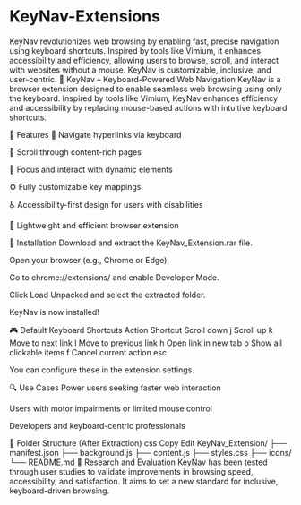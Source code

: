 # KeyNav-Extensions
KeyNav revolutionizes web browsing by enabling fast, precise navigation using keyboard shortcuts. Inspired by tools like Vimium, it enhances accessibility and efficiency, allowing users to browse, scroll, and interact with websites without a mouse. KeyNav is customizable, inclusive, and user-centric.
🔑 KeyNav – Keyboard-Powered Web Navigation
KeyNav is a browser extension designed to enable seamless web browsing using only the keyboard. Inspired by tools like Vimium, KeyNav enhances efficiency and accessibility by replacing mouse-based actions with intuitive keyboard shortcuts.

🚀 Features
🔗 Navigate hyperlinks via keyboard

📜 Scroll through content-rich pages

🎯 Focus and interact with dynamic elements

⚙️ Fully customizable key mappings

♿ Accessibility-first design for users with disabilities

🔌 Lightweight and efficient browser extension

🔧 Installation
Download and extract the KeyNav_Extension.rar file.

Open your browser (e.g., Chrome or Edge).

Go to chrome://extensions/ and enable Developer Mode.

Click Load Unpacked and select the extracted folder.

KeyNav is now installed!

🎮 Default Keyboard Shortcuts
Action	Shortcut
Scroll down	j
Scroll up	k
Move to next link	l
Move to previous link	h
Open link in new tab	o
Show all clickable items	f
Cancel current action	esc

You can configure these in the extension settings.

🔍 Use Cases
Power users seeking faster web interaction

Users with motor impairments or limited mouse control

Developers and keyboard-centric professionals

📂 Folder Structure (After Extraction)
css
Copy
Edit
KeyNav_Extension/
├── manifest.json
├── background.js
├── content.js
├── styles.css
├── icons/
└── README.md
🧪 Research and Evaluation
KeyNav has been tested through user studies to validate improvements in browsing speed, accessibility, and satisfaction. It aims to set a new standard for inclusive, keyboard-driven browsing.

